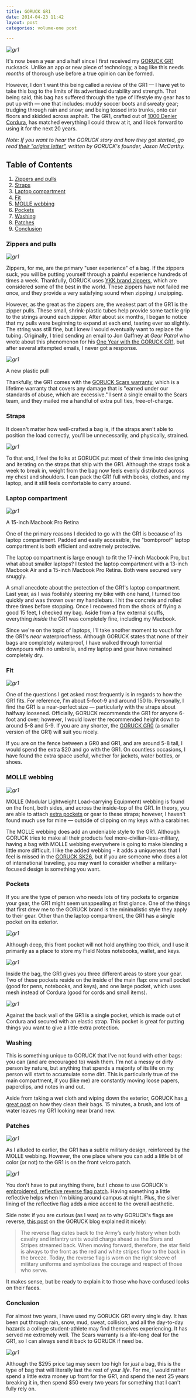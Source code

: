 ```yaml
---
title: GORUCK GR1
date: 2014-04-23 11:42
layout: post
categories: volume-one post

---
```



_![gr1](https://farm3.staticflickr.com/2950/15296464710_49e862e378_o_d.jpg)_

It's now been a year and a half since I first received my [GORUCK GR1](http://www.goruck.com/en/GR1) rucksack. Unlike an app or new piece of technology, a bag like this needs *months* of thorough use before a true opinion can be formed.

<!-- more -->

However, I don't want this being called a review of the GR1 &mdash; I have yet to take this bag to the limits of its advertised durability and strength. That being said, this bag has suffered through the type of lifestyle my gear has to put up with &mdash; one that includes: muddy soccer boots and sweaty gear; trudging through rain and snow; and being tossed into trunks, onto car floors and skidded across asphalt. The GR1, crafted out of [1000 Denier Cordura](http://www.cordura.com/en/about/faq.html), has matched everything I could throw at it, and I look forward to using it for the next 20 years.

_Note: If you want to hear the GORUCK story and how they got started, go read [their "origins letter"](http://news.goruck.com/challenge/goruck-origins/), written by GORUCK's founder, Jason McCarthy._


## Table of Contents

1. [Zippers and pulls](#zippers)
2. [Straps](#straps)
3. [Laptop compartment](#laptop)
4. [Fit](#fit)
5. [MOLLE webbing](#molle)
6. [Pockets](#pockets)
7. [Washing](#washing)
8. [Patches](#patches)
9. [Conclusion](#conclusion)

### <a name="zippers"></a> Zippers and pulls
_![gr1](https://farm4.staticflickr.com/3935/15296274489_daf0f7d9d2_o_d.jpg)_

Zippers, for me, are the primary "user experience" of a bag. If the zippers suck, you will be putting yourself through a painful experience hundreds of times a week. Thankfully, GORUCK uses [YKK brand zippers](http://www.ykk-usa.com), which are considered some of the best in the world. These zippers have not failed me once, and they provide a very satisfying sound when zipping / unzipping.

However, as the great as the zippers are, the weakest part of the GR1 is the zipper pulls. These small, shrink-plastic tubes help provide some tactile grip to the strings around each zipper. After about six months, I began to notice that my pulls were beginning to expand at each end, tearing ever so slightly. The string was still fine, but I knew I would eventually want to replace the tubing. Originally, I tried sending an email to Jon Gaffney at _Gear Patrol_ who wrote about this phenomenon for his [One Year with the GORUCK GR1](http://gearpatrol.com/2012/05/14/kit-one-year-with-the-goruck-gr1/), but after several attempted emails, I never got a response.

_![gr1](https://farm3.staticflickr.com/2946/15460070636_1cf5f5066d_o_d.jpg)_
<figcaption>A new plastic pull</figcaption>

Thankfully, the GR1 comes with the [GORUCK Scars warranty](https://www.goruck.com/scars), which is a lifetime warranty that covers any damage that is "earned under our standards of abuse, which are excessive." I sent a single email to the Scars team, and they mailed me a handful of extra pull ties, free-of-charge.

### <a name="straps"></a> Straps

It doesn't matter how well-crafted a bag is, if the straps aren't able to position the load correctly, you'll be unnecessarily, and physically, strained.

_![gr1](https://farm3.staticflickr.com/2946/15296463150_332255a578_o_d.jpg)_

To that end, I feel the folks at GORUCK put most of their time into designing and iterating on the straps that ship with the GR1. Although the straps took a week to break in, weight from the bag now feels evenly distributed across my chest and shoulders. I can pack the GR1 full with books, clothes, and my laptop, and it still feels comfortable to carry around.

### <a name="laptop"></a> Laptop compartment

_![gr1](https://farm4.staticflickr.com/3949/15483173195_0276b96f7e_o_d.jpg)_
<figcaption>A 15-inch Macbook Pro Retina</figcaption>

One of the primary reasons I decided to go with the GR1 is because of its laptop compartment. Padded and easily accessible, the "bombproof" laptop compartment is both efficient and extremely protective.

The laptop compartment is large enough to fit the 17-inch Macbook Pro, but what about smaller laptops? I tested the laptop compartment with a 13-inch Macbook Air and a 15-inch Macbook Pro Retina. Both were secured very snuggly.

A small anecdote about the protection of the GR1's laptop compartment. Last year, as I was foolishly steering my bike with one hand, I turned too quickly and was thrown over my handlebars. I hit the concrete and rolled three times before stopping. Once I recovered from the shock of flying a good 15 feet, I checked my bag. Aside from a few external scuffs, everything *inside* the GR1 was completely fine, including my Macbook.

Since we're on the topic of laptops, I'll take another moment to vouch for the GR1's *near* waterproofness. Although GORUCK states that none of their bags are completely waterproof, I have walked through torrential downpours with no umbrella, and my laptop and gear have remained completely dry.  

### <a name="fit"></a> Fit

_![gr1](https://farm6.staticflickr.com/5604/15296582868_c9c4110d01_o_d.jpg)_

One of the questions I get asked most frequently is in regards to how the GR1 fits. For reference, I'm about 5-foot-9 and around 150 lb. Personally, I find the GR1 is a near-perfect size &mdash; particularly with the straps about halfway loosened. Officially, GORUCK recommends the GR1 for anyone 6-foot and over; however, I would lower the recommended height down to around 5-8 and 5-9. If you are any shorter, the [GORUCK GR0](http://www.goruck.com/en/gr0) (a smaller version of the GR1) will suit you nicely.

If you are on the fence between a GR0 and GR1, and are around 5-8 tall, I would spend the extra $20 and go with the GR1. On countless occasions, I have found the extra space useful, whether for jackets, water bottles, or shoes.

### <a name="molle"></a> MOLLE webbing

_![gr1](https://farm3.staticflickr.com/2947/15480032781_79d838655e_o_d.jpg)_

MOLLE (Modular Lightweight Load-carrying Equipment) webbing is found on the front, both sides, and across the inside-top of the GR1. In theory, you are able to attach [extra pockets](http://www.goruck.com/en/gr1-field-pocket) or gear to these straps; however, I haven't found much use for mine &mdash; outside of clipping on my keys with a carabiner.

The MOLLE webbing does add an undeniable style to the GR1. Although GORUCK tries to make all their products feel more-civilian-less-military, having a bag with MOLLE webbing everywhere is going to make blending a little more difficult. I like the added webbing - it adds a uniqueness that I feel is missed in the [GORUCK SK26](http://www.goruck.com/en/sk26), but if you are someone who does a lot of international traveling, you may want to consider whether a military-focused design is something you want.

### <a name="pockets"></a> Pockets

If you are the type of person who needs lots of tiny pockets to organize your gear, the GR1 might seem unappealing at first glance. One of the things that first drew me to the GORUCK brand is the minimalistic style they apply to their gear. Other than the laptop compartment, the GR1 has a single pocket on its exterior.

_![gr1](https://farm4.staticflickr.com/3932/15480030201_bd93e6f933_o_d.jpg)_

Although deep, this front pocket will not hold anything too thick, and I use it primarily as a place to store my Field Notes notebooks, wallet, and keys.

_![gr1](https://farm6.staticflickr.com/5603/15480031231_9b9e1c1a13_o_d.jpg)_

Inside the bag, the GR1 gives you three different areas to store your gear. Two of these pockets reside on the inside of the main flap: one small pocket (good for pens, notebooks, and keys), and one large pocket, which uses mesh instead of Cordura (good for cords and small items).

_![gr1](https://farm3.staticflickr.com/2947/15482818092_12239f3850_o_d.jpg)_

Against the back wall of the GR1 is a single pocket, which is made out of Cordura and secured with an elastic strap. This pocket is great for putting things you want to give a little extra protection.  

### <a name="washing"></a> Washing

This is something unique to GORUCK that I've not found with other bags: you can (and are encouraged to) wash them. I'm not a messy or dirty person by nature, but anything that spends a majority of its life on my person will start to accumulate some dirt. This is particularly true of the main compartment, if you (like me) are constantly moving loose papers, paperclips, and notes in and out.

Aside from taking a wet cloth and wiping down the exterior, GORUCK has [a great post](http://news.goruck.com/gear-explained/cleaning-goruck-rucksacks-explained/) on how they clean their bags. 15 minutes, a brush, and lots of water leaves my GR1 looking near brand new.

### <a name="patches"></a> Patches

_![gr1](https://farm4.staticflickr.com/3942/15480029891_897b6381e1_o_d.jpg)_

As I alluded to earlier, the GR1 has a subtle military design, reinforced by the MOLLE webbing. However, the one place where you can add a little bit of color (or not) to the GR1 is on the front velcro patch.

_![gr1](https://farm4.staticflickr.com/3956/15480029531_7ac0434e40_o_d.jpg)_

You don't have to put anything there, but I chose to use GORUCK's [embroidered, reflective reverse flag patch](http://www.goruck.com/en/embroidered-reverse-flag-patch-reflective). Having something a little reflective helps when I'm biking around campus at night. Plus, the silver lining of the reflective flag adds a nice accent to the overall aesthetic.

Side note: if you are curious (as I was) as to why GORUCK's flags are reverse, [this post](http://news.goruck.com/gear-explained/gorucks-reverse-flag-explained/) on the GORUCK blog explained it nicely:

> The reverse flag dates back to the Army’s early history when both cavalry and infantry units would charge ahead as the Stars and Stripes streamed back. When moving forward, therefore, the star field is always to the front as the red and white stripes flow to the back in the breeze. Today, the reverse flag is worn on the right sleeve of military uniforms and symbolizes the courage and respect of those who serve.

It makes sense, but be ready to explain it to those who have confused looks on their faces.  

### <a name="conclusion"></a> Conclusion

For almost two years, I have used my GORUCK GR1 every single day. It has been put through rain, snow, mud, sweat, collision, and all the day-to-day hazards a college student-athlete may find themselves experiencing. It has served me extremely well. The Scars warranty is a life-long deal for the GR1, so I can always send it back to GORUCK if need be.

_![gr1](https://farm4.staticflickr.com/3943/15483174625_7f65e3d0dc_o.jpg)_

Although the $295 price tag may seem too high for *just* a bag, this is the type of bag that will literally last the rest of your *life*. For me, I would rather spend a little extra money up front for the GR1, and spend the next 25 years breaking it in, then spend $50 every two years for something that I can't fully rely on.

